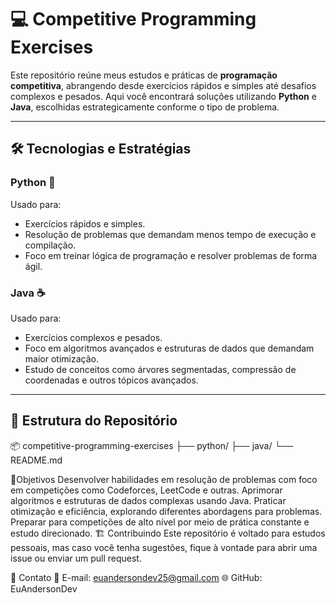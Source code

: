 # 💻 Competitive Programming Exercises

Este repositório reúne meus estudos e práticas de **programação competitiva**, abrangendo desde exercícios rápidos e simples até desafios complexos e pesados. Aqui você encontrará soluções utilizando **Python** e **Java**, escolhidas estrategicamente conforme o tipo de problema.

---

## 🛠 Tecnologias e Estratégias

### **Python** 🐍  
Usado para:  
- Exercícios rápidos e simples.  
- Resolução de problemas que demandam menos tempo de execução e compilação.  
- Foco em treinar lógica de programação e resolver problemas de forma ágil.  

### **Java** ☕  
Usado para:  
- Exercícios complexos e pesados.  
- Foco em algoritmos avançados e estruturas de dados que demandam maior otimização.  
- Estudo de conceitos como árvores segmentadas, compressão de coordenadas e outros tópicos avançados.  

---

## 📂 Estrutura do Repositório


📦 competitive-programming-exercises
├── python/
├── java/
└── README.md

🎯Objetivos
Desenvolver habilidades em resolução de problemas com foco em competições como Codeforces, LeetCode e outras.
Aprimorar algoritmos e estruturas de dados complexas usando Java.
Praticar otimização e eficiência, explorando diferentes abordagens para problemas.
Preparar para competições de alto nível por meio de prática constante e estudo direcionado.
🏗 Contribuindo
Este repositório é voltado para estudos pessoais, mas caso você tenha sugestões, fique à vontade para abrir uma issue ou enviar um pull request.

📝 Contato
📧 E-mail: euandersondev25@gmail.com
🌐 GitHub: EuAndersonDev
